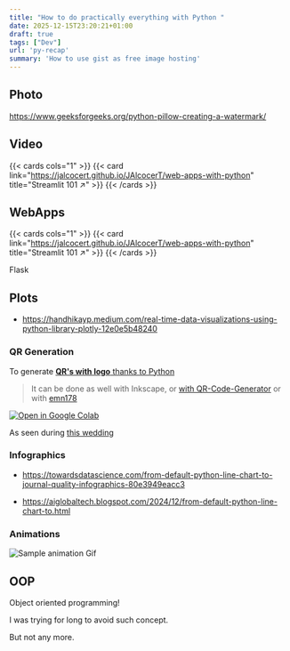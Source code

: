 ```yaml
---
title: "How to do practically everything with Python "
date: 2025-12-15T23:20:21+01:00
draft: true
tags: ["Dev"]
url: 'py-recap'
summary: 'How to use gist as free image hosting'
---
```



## Photo

https://www.geeksforgeeks.org/python-pillow-creating-a-watermark/

## Video

{{< cards cols="1" >}}
  {{< card link="https://jalcocert.github.io/JAlcocerT/web-apps-with-python" title="Streamlit 101 ↗" >}}
{{< /cards >}}

## WebApps

{{< cards cols="1" >}}
  {{< card link="https://jalcocert.github.io/JAlcocerT/web-apps-with-python" title="Streamlit 101 ↗" >}}
{{< /cards >}}

Flask

## Plots

* https://handhikayp.medium.com/real-time-data-visualizations-using-python-library-plotly-12e0e5b48240

### QR Generation

To generate [**QR's with logo** thanks to Python](https://github.com/JAlcocerT/JAlcocerT/blob/main/Z_TestingLanguages/Z_Python/QR_generation.ipynb) 

> It can be done as well with Inkscape, or [with QR-Code-Generator](https://github.com/nayuki/QR-Code-generator) or with [emn178](https://emn178.github.io/online-tools/qr-code/generator/)

[![Open in Google Colab](https://colab.research.google.com/assets/colab-badge.svg)](https://colab.research.google.com/github/JAlcocerT/JAlcocerT/blob/main/Z_TestingLanguages/Z_Python/QR_generation.ipynb)

As seen during [this wedding](https://jalcocert.github.io/JAlcocerT/software-for-weddings/#what-i-learnt)



### Infographics

* https://towardsdatascience.com/from-default-python-line-chart-to-journal-quality-infographics-80e3949eacc3

* https://aiglobaltech.blogspot.com/2024/12/from-default-python-line-chart-to.html

### Animations

![Sample animation Gif](/blog_img/dev/503.gif)


## OOP

Object oriented programming!

I was trying for long to avoid such concept.

But not any more.